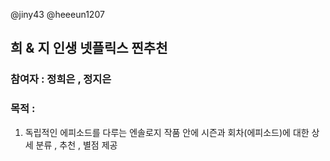 @jiny43
@heeeun1207

## 희 & 지 인생 넷플릭스 찐추천
### 참여자 : 정희은 , 정지은
### 목적 :
1. 독립적인 에피소드를 다루는 엔솔로지 작품 안에 시즌과 회차(에피소드)에 대한 상세 분류 , 추천 , 별점  제공
